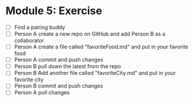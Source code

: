 # Module 5: Exercise

- [ ] Find a pairing buddy
- [ ] Person A create a new repo on GitHub and add Person B as a collaborator
- [ ] Person A create a file called "favoriteFood.md" and put in your favorite food
- [ ] Person A commit and push changes
- [ ] Person B pull down the latest from the repo
- [ ] Person B Add another file called "favoriteCity.md" and put in your favorite city
- [ ] Person B commit and push changes
- [ ] Person A pull changes
